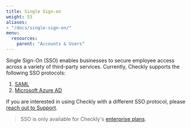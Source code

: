 ```yaml
---
title: Single Sign-on
weight: 53
aliases:
- "/docs/single-sign-on/"
menu:
  resources:
    parent: "Accounts & Users"
---
```


Single Sign-On (SSO) enables businesses to secure employee access across a variety of third-party services. Currently, Checkly supports the following SSO protocols:

1. [SAML](/docs/accounts-and-users/saml)
2. [Microsoft Azure AD](/docs/accounts-and-users/microsoft-azure-ad)

If you are interested in using Checkly with a different SSO protocol, please [reach out to Support](mailto:support@checklyhq.com).

> SSO is only available for Checkly's [enterprise plans](/pricing).
